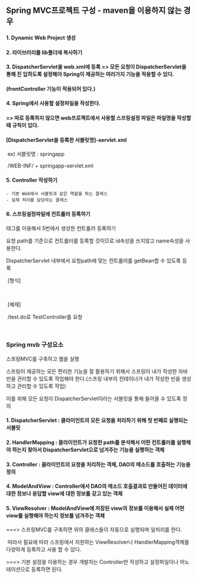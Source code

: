 ## Spring MVC프로젝트 구성 - maven을 이용하지 않는 경우

#### 1. Dynamic Web Project 생성

#### 2. 라이브러리를 lib폴더에 복사하기

#### 3. DispatcherServlet을 web.xml에 등록 => 모든 요청이 DispatcherServlet을 통해 진	입하도록 설정해야 Spring이 제공하는 여러가지 기능을 적용할 수 있다.   

#### 	(frontController 기능이 적용되어 있다.)

#### 4. Spring에서 사용할 설정파일을 작성한다. 

#### 	=> 따로 등록하지 않으면 web프로젝트에서 사용할 스프링설정 파일은 파일명을 작성할 		때 규칙이 있다. 

#### 		[DispatcherServlet을 등록한 서블릿명]-servlet.xml

​		ex) 서블릿명 : springapp

​				/WEB-INF/ + springapp-servlet.xml

#### 5. Controller 작성하기

	- 기본 Web에서 서블릿과 같은 역할을 하는 클래스
	- 실제 처리를 담당하는 클래스

#### 6. 스프링설정파일에 컨트롤러 등록하기

<bean>태그를 이용해서 5번에서 생성한 컨트롤러 등록하기

요청 path를 기준으로 컨트롤러를 등록할 것이므로 id속성을 쓰지않고 name속성을 사용한다.

DispatcherServlet 내부에서 요청path에 맞는 컨트롤러를 getBean할 수 있도록 등록	

​	[형식]	

​	<bean name="요청path" class="컨트롤러 클래스"/>

​	[예제]

​	/test.do로 TestController를 요청

​	<bean name="/test.do" class="test.TestController"/>

### Spring mvb 구성요소

스프링MVC를 구축하고 웹을 실행

스프링이 제공하는 모든 편리한 기능을 잘 활용하기 위해서 스프링이 내가 작성한 자바빈을 관리할 수 있도록 작업해야 한다.(스프링 내부의 컨테이너가 내가 작성한 빈을 생성하고 관리할 수 있도록 작업)

이를 위해 모든 요청이 DispatcherServlet이라는 서블릿을 통해 들어올 수 있도록 정의

#### 1. DispatcherServlet : 클라이언트의 모든 요청을 처리하기 위해 첫 번째로 실행되는 서블릿

#### 2. HandlerMapping : 클라이언트가 요청한 path를 분석해서 어떤 컨트롤러를 실행해야 하는지 찾아서 DispatcherServlet으로 넘겨주는 기능을 실행하는 객체

#### 3. Controller : 클라이언트의 요청을 처리하는 객체,  DAO의 메소드를 호출하는 기능을 정의

#### 4. ModelAndView : Controller에서 DAO의 메소드 호출결과로 만들어진 데이터에 대한 정보나 응답할 view에 대한 정보를 갖고 있는 객체

#### 5. ViewResolver : ModelAndView에 저장된 view의 정보를 이용해서 실제 어떤 view를 실행해야 하는지 정보를 넘겨주는 객체

===> 스프링MVC를 구축하면 위의 클래스들이 자동으로 실행되며 일처리를 한다.

​		따라서 필요에 따라 스프링에서 지원하는 ViewResolver나 HandlerMapping객체를 다양하게 등록하고 사용		할 수 있다.

===> 기본 설정을 이용하는 경우 개발자는 Controller만 작성하고 설정파일이나 어노테이션으로 등록하면 된다. 


